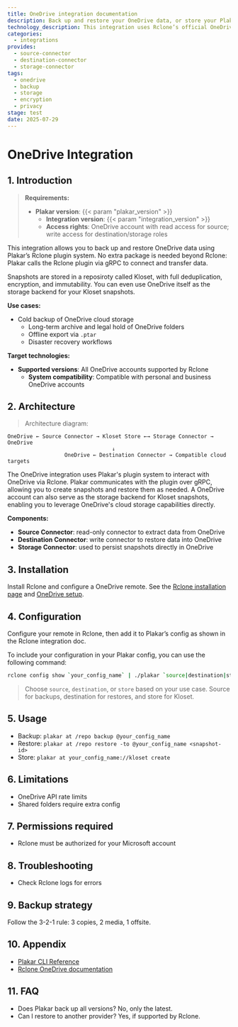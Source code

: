 ```yaml
---
title: OneDrive integration documentation
description: Back up and restore your OneDrive data, or store your Plakar backups on OneDrive, using the Rclone integration.
technology_description: This integration uses Rclone’s official OneDrive remote to connect Plakar to your OneDrive account securely and efficiently.
categories:
  - integrations
provides:
  - source-connector
  - destination-connector
  - storage-connector
tags:
  - onedrive
  - backup
  - storage
  - encryption
  - privacy
stage: test
date: 2025-07-29
---
```


# OneDrive Integration

## 1. Introduction

> **Requirements:**
> - **Plakar version**: {{< param "plakar_version" >}}
>   - **Integration version**: {{< param "integration_version" >}}
>   - **Access rights**: OneDrive account with read access for source; write access for destination/storage roles

This integration allows you to back up and restore OneDrive data using Plakar’s Rclone plugin system. No extra package is needed beyond Rclone: Plakar calls the Rclone plugin via gRPC to connect and transfer data.

Snapshots are stored in a reposiroty called Kloset, with full deduplication, encryption, and immutability. You can even use OneDrive itself as the storage backend for your Kloset snapshots.

**Use cases:**
- Cold backup of OneDrive cloud storage
  - Long-term archive and legal hold of OneDrive folders
  - Offline export via `.ptar`
  - Disaster recovery workflows

**Target technologies:**
- **Supported versions**: All OneDrive accounts supported by Rclone
  - **System compatibility**: Compatible with personal and business OneDrive accounts

## 2. Architecture

> Architecture diagram:
```plaintext
OneDrive ← Source Connector → Kloset Store ←→ Storage Connector → OneDrive
                                 ↓
                  OneDrive ← Destination Connector → Compatible cloud targets
```

The OneDrive integration uses Plakar's plugin system to interact with OneDrive via Rclone. Plakar communicates with the plugin over gRPC, allowing you to create snapshots and restore them as needed.
A OneDrive account can also serve as the storage backend for Kloset snapshots, enabling you to leverage OneDrive's cloud storage capabilities directly.

**Components:**
- **Source Connector**: read-only connector to extract data from OneDrive
- **Destination Connector**: write connector to restore data into OneDrive
- **Storage Connector**: used to persist snapshots directly in OneDrive

## 3. Installation

Install Rclone and configure a OneDrive remote. See the [Rclone installation page](https://rclone.org/install/) and [OneDrive setup](https://rclone.org/onedrive/).

## 4. Configuration

Configure your remote in Rclone, then add it to Plakar’s config as shown in the Rclone integration doc.

To include your configuration in your Plakar config, you can use the following command:


```bash
rclone config show `your_config_name` | ./plakar `source|destination|store` import
```

> Choose `source`, `destination`, or `store` based on your use case.
> Source for backups, destination for restores, and store for Kloset.


## 5. Usage

- Backup: `plakar at /repo backup @your_config_name`
- Restore: `plakar at /repo restore -to @your_config_name <snapshot-id>`
- Store: `plakar at your_config_name://kloset create`

## 6. Limitations

- OneDrive API rate limits
- Shared folders require extra config

## 7. Permissions required

- Rclone must be authorized for your Microsoft account

## 8. Troubleshooting

- Check Rclone logs for errors

## 9. Backup strategy

Follow the 3-2-1 rule: 3 copies, 2 media, 1 offsite.

## 10. Appendix

- [Plakar CLI Reference](/docs/main)
- [Rclone OneDrive documentation](https://rclone.org/onedrive/)

## 11. FAQ

- Does Plakar back up all versions? No, only the latest.
- Can I restore to another provider? Yes, if supported by Rclone.
